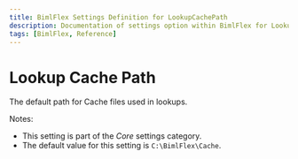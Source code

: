 ```yaml
---
title: BimlFlex Settings Definition for LookupCachePath
description: Documentation of settings option within BimlFlex for LookupCachePath
tags: [BimlFlex, Reference]
---
```


# Lookup Cache Path

The default path for Cache files used in lookups.

Notes:

* This setting is part of the *Core* settings category.
* The default value for this setting is `C:\BimlFlex\Cache`.
